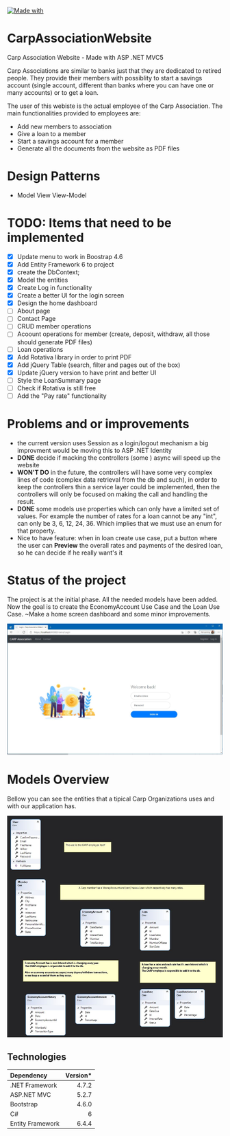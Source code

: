 [![Made with](https://img.shields.io/badge/Made%20with-.NET%20ASP%20MVC5-yellowgreen)](https://docs.microsoft.com/en-us/aspnet/mvc/overview/getting-started/introduction/getting-started)

# CarpAssociationWebsite
Carp Association Website - Made with ASP .NET MVC5

Carp Associations are similar to banks just that they are dedicated to retired people. They provide their members with possiblity to start a savings account (single account, different than banks where you can have one or many accounts) or to get a loan.

The user of this webiste is the actual employee of the Carp Association.
The main functionalities provided to employees are:
  - Add new members to association
  - Give a loan to a member
  - Start a savings account for a member
  - Generate all the documents from the website as PDF files

# Design Patterns

* Model View View-Model

# TODO: Items that need to be implemented
- [x] Update menu to work in Boostrap 4.6
- [x] Add Entity Framework 6 to project
- [x] create the DbContext;
- [x] Model the entities
- [x] Create Log in functionality
- [x] Create a better UI for the login screen
- [x] Design the home dashboard
- [ ] About page
- [ ] Contact Page
- [ ] CRUD member operations
- [ ] Acoount operations for member (create, deposit, withdraw, all those should generate PDF files)
- [ ] Loan operations
- [x] Add Rotativa library in order to print PDF
- [x] Add jQuery Table (search, filter and pages out of the box)
- [x] Update jQuery version to have print and better UI
- [ ] Style the LoanSummary page
- [ ] Check if Rotativa is still free
- [ ] Add the "Pay rate" functionality

# Problems and or improvements
- the current version uses Session as a login/logout mechanism a big improvment would be moving this to ASP .NET Identity
- **DONE** decide if macking the controllers (some ) async will speed up the website
- **WON'T DO** in the future, the controllers will have some very complex lines of code (complex data retrieval from the db and such), in order to keep the controllers thin a service layer could be implemented, then the controllers will only be focused on making the call and handling the result.
- **DONE** some models use properties which can only have a limited set of values. For example the number of rates for a loan cannot be any "int", can only be 3, 6, 12, 24, 36. Which implies that we must use an enum for that property.
- Nice to have feature: when in loan create use case, put a button where the user can **Preview** the overall rates and payments of the desired loan, so he can decide if he really want's it

# Status of the project 

The project is at the initial phase.
All the needed models have been added. Now the goal is to create the EconomyAccount Use Case and the Loan Use Case. ~Make a home screen dashboard and some minor improvements.

![Login page](CarpAssociationWebsite/Documentation/Images/AppScreenshots/Homepage.JPG?raw=true "Login page")

# Models Overview 
Bellow you can see the entities that a tipical Carp Organizations uses and with our application has.

![Models Class Diagram](CarpAssociationWebsite/Documentation/Images/modelClassDiagram.JPG?raw=true "App Models")

## Technologies

| Dependency | Version*
| :--- | ---:
| .NET Framework | 4.7.2
| ASP.NET MVC | 5.2.7
| Bootstrap | 4.6.0
| C# | 6
| Entity Framework | 6.4.4
